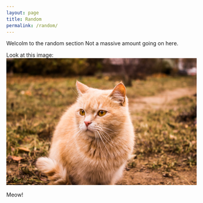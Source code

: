 ```yaml
---
layout: page
title: Random
permalink: /random/
---
```


Welcolm to the random section
Not a massive amount going on here.

Look at this image:
![Phil's picture](/philCregeen.jpeg)

Meow!
